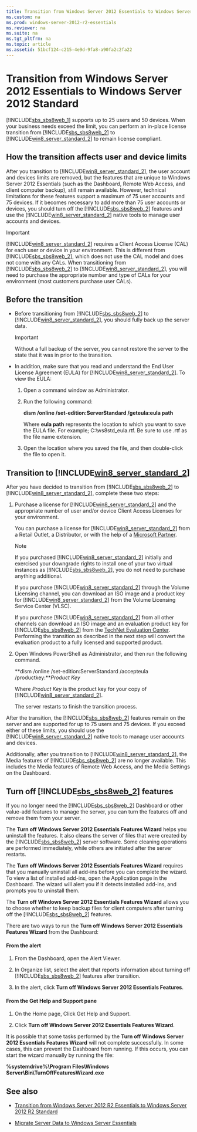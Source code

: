 ```yaml
---
title: Transition from Windows Server 2012 Essentials to Windows Server 2012 Standard
ms.custom: na
ms.prod: windows-server-2012-r2-essentials
ms.reviewer: na
ms.suite: na
ms.tgt_pltfrm: na
ms.topic: article
ms.assetid: 51bcf124-c215-4e9d-9fa8-a90fa2c2fa22
---
```

# Transition from Windows Server 2012 Essentials to Windows Server 2012 Standard
[!INCLUDE[sbs_sbs8web_1](../Token/sbs_sbs8web_1_md.md)] supports up to 25 users and 50 devices. When your business needs exceed the limit, you can perform an in\-place license transition from [!INCLUDE[sbs_sbs8web_2](../Token/sbs_sbs8web_2_md.md)] to [!INCLUDE[win8_server_standard_2](../Token/win8_server_standard_2_md.md)] to remain license compliant.  
  
## How the transition affects user and device limits  
After you transition to [!INCLUDE[win8_server_standard_2](../Token/win8_server_standard_2_md.md)], the user account and devices limits are removed, but the features that are unique to Windows Server 2012 Essentials \(such as the Dashboard, Remote Web Access, and client computer backup\), still remain available. However, technical limitations for these features support a maximum of 75 user accounts and 75 devices. If it becomes necessary to add more than 75 user accounts or devices, you should turn off the [!INCLUDE[sbs_sbs8web_2](../Token/sbs_sbs8web_2_md.md)] features and use the [!INCLUDE[win8_server_standard_2](../Token/win8_server_standard_2_md.md)] native tools to manage user accounts and devices.  
  
> [!IMPORTANT]  
> [!INCLUDE[win8_server_standard_2](../Token/win8_server_standard_2_md.md)] requires a Client Access License \(CAL\) for each user or device in your environment. This is different from [!INCLUDE[sbs_sbs8web_2](../Token/sbs_sbs8web_2_md.md)], which does not use the CAL model and does not come with any CALs.  When transitioning from [!INCLUDE[sbs_sbs8web_2](../Token/sbs_sbs8web_2_md.md)] to [!INCLUDE[win8_server_standard_2](../Token/win8_server_standard_2_md.md)], you will need to purchase the appropriate number and type of CALs for your environment \(most customers purchase user CALs\).  
  
## Before the transition  
  
-   Before transitioning from [!INCLUDE[sbs_sbs8web_2](../Token/sbs_sbs8web_2_md.md)] to [!INCLUDE[win8_server_standard_2](../Token/win8_server_standard_2_md.md)], you should fully back up the server data.  
  
    > [!IMPORTANT]  
    > Without a full backup of the server, you cannot restore the server to the state that it was in prior to the transition.  
  
-   In addition, make sure that you read and understand the End User License Agreement \(EULA\) for [!INCLUDE[win8_server_standard_2](../Token/win8_server_standard_2_md.md)]. To view the EULA:  
  
    1.  Open a command window as Administrator.  
  
    2.  Run the following command:  
  
        **dism \/online \/set\-edition:ServerStandard \/geteula:eula path**  
  
        Where **eula path** represents the location to which you want to save the EULA file. For example;  C:\\ws8std\_eula.rtf.  Be sure to use .rtf as the file name extension.  
  
    3.  Open the location where you saved the file, and then double\-click the file to open it.  
  
## Transition to [!INCLUDE[win8_server_standard_2](../Token/win8_server_standard_2_md.md)]  
After you have decided to transition from [!INCLUDE[sbs_sbs8web_2](../Token/sbs_sbs8web_2_md.md)] to [!INCLUDE[win8_server_standard_2](../Token/win8_server_standard_2_md.md)], complete these two steps:  
  
1.  Purchase a license for [!INCLUDE[win8_server_standard_2](../Token/win8_server_standard_2_md.md)] and the appropriate number of user and\/or device Client Access Licenses for your environment.  
  
    You can purchase a license for [!INCLUDE[win8_server_standard_2](../Token/win8_server_standard_2_md.md)] from a Retail Outlet, a Distributor, or with the help of a [Microsoft Partner](http://pinpoint.microsoft.com/SelectCulture.aspx).  
  
    > [!NOTE]  
    > If you purchased [!INCLUDE[win8_server_standard_2](../Token/win8_server_standard_2_md.md)] initially and exercised your downgrade rights to install one of your two virtual instances as [!INCLUDE[sbs_sbs8web_2](../Token/sbs_sbs8web_2_md.md)], you do not need to purchase anything additional.  
    >   
    > If you purchase [!INCLUDE[win8_server_standard_2](../Token/win8_server_standard_2_md.md)] through the Volume Licensing channel, you can download an ISO image and a product key for [!INCLUDE[win8_server_standard_2](../Token/win8_server_standard_2_md.md)] from the Volume Licensing Service Center \(VLSC\).  
    >   
    > If you purchase [!INCLUDE[win8_server_standard_2](../Token/win8_server_standard_2_md.md)] from all other channels can download an ISO image and an evaluation product key for [!INCLUDE[sbs_sbs8web_2](../Token/sbs_sbs8web_2_md.md)] from the [TechNet Evaluation Center](http://technet.microsoft.com/evalcenter/jj659306.aspx). Performing the transition as described in the next step will convert the evaluation product to a fully licensed and supported product.  
  
2.  Open Windows PowerShell as Administrator, and then run the following command.  
  
    **dism \/online \/set\-edition:ServerStandard \/accepteula \/productkey:***Product Key*  
  
    Where *Product Key* is the product key for your copy of [!INCLUDE[win8_server_standard_2](../Token/win8_server_standard_2_md.md)].  
  
    The server restarts to finish the transition process.  
  
After the transition, the [!INCLUDE[sbs_sbs8web_2](../Token/sbs_sbs8web_2_md.md)] features remain on the server and are supported for up to 75 users and 75 devices. If you exceed either of these limits, you should use the [!INCLUDE[win8_server_standard_2](../Token/win8_server_standard_2_md.md)] native tools to manage user accounts and devices.  
  
Additionally, after you transition to [!INCLUDE[win8_server_standard_2](../Token/win8_server_standard_2_md.md)], the Media features of [!INCLUDE[sbs_sbs8web_2](../Token/sbs_sbs8web_2_md.md)] are no longer available. This includes the Media features of Remote Web Access, and the Media Settings on the Dashboard.  
  
## Turn off [!INCLUDE[sbs_sbs8web_2](../Token/sbs_sbs8web_2_md.md)] features  
If you no longer need the [!INCLUDE[sbs_sbs8web_2](../Token/sbs_sbs8web_2_md.md)] Dashboard or other value\-add features to manage the server, you can turn the features off and remove them from your server.  
  
The **Turn off Windows Server 2012 Essentials Features Wizard** helps you uninstall the features. It also cleans the server of files that were created by the [!INCLUDE[sbs_sbs8web_2](../Token/sbs_sbs8web_2_md.md)] server software.  Some cleaning operations are performed immediately, while others are initiated after the server restarts.  
  
The **Turn off Windows Server 2012 Essentials Features Wizard** requires that you manually uninstall all add\-ins before you can complete the wizard. To view a list of installed add\-ins, open the Application page in the Dashboard. The wizard will alert you if it detects installed add\-ins, and prompts you to uninstall them.  
  
The **Turn off Windows Server 2012 Essentials Features Wizard** allows you to choose whether to keep backup files for client computers after turning off the [!INCLUDE[sbs_sbs8web_2](../Token/sbs_sbs8web_2_md.md)] features.  
  
There are two ways to run the **Turn off Windows Server 2012 Essentials Features Wizard** from the Dashboard:  
  
#### From the alert  
  
1.  From the Dashboard, open the Alert Viewer.  
  
2.  In Organize list, select the alert that reports information about turning off [!INCLUDE[sbs_sbs8web_2](../Token/sbs_sbs8web_2_md.md)] features after transition.  
  
3.  In the alert, click **Turn off Windows Server 2012 Essentials Features**.  
  
#### From the Get Help and Support pane  
  
1.  On the Home page, Click Get Help and Support.  
  
2.  Click **Turn off Windows Server 2012 Essentials Features Wizard**.  
  
It is possible that some tasks performed by the **Turn off Windows Server 2012 Essentials Features Wizard** will not complete successfully. In some cases, this can prevent the Dashboard from running. If this occurs, you can start the wizard manually by running the file:  
  
**%systemdrive%\\Program Files\\Windows Server\\Bin\\TurnOffFeaturesWizard.exe**  
  
## See also  
  
-   [Transition from Windows Server 2012 R2 Essentials to Windows Server 2012 R2 Standard](../Topic/Transition-from-Windows-Server-2012-R2-Essentials-to-Windows-Server-2012-R2-Standard.md)  
  
-   [Migrate Server Data to Windows Server Essentials](../Topic/Migrate-Server-Data-to-Windows-Server-Essentials.md)  
  
